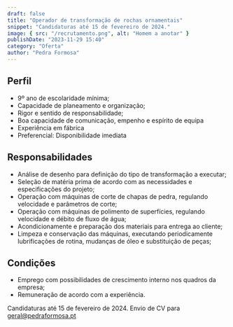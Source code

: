 ```yaml
---
draft: false
title: "Operador de transformação de rochas ornamentais"
snippet: "Candidaturas até 15 de fevereiro de 2024."
image: { src: "/recrutamento.png", alt: "Homem a anotar" }
publishDate: "2023-11-29 15:40"
category: "Oferta"
author: "Pedra Formosa"
---
```


## Perfil

- 9º ano de escolaridade mínima;
- Capacidade de planeamento e organização;
- Rigor e sentido de responsabilidade;
- Boa capacidade de comunicação, empenho e espírito de equipa
- Experiência em fábrica
- Preferencial: Disponibilidade imediata

## Responsabilidades

- Análise de desenho para definição do tipo de transformação a executar;
- Seleção de matéria prima de acordo com as necessidades e especificações do projeto;
- Operação com máquinas de corte de chapas de pedra, regulando velocidade e parâmetros de corte;
- Operação com máquinas de polimento de superfícies, regulando velocidade e débito de fluxo de água;
- Acondicionamente e preparação dos materiais para entrega ao cliente;
- Limpeza e conservação das máquinas, executando periodicamente lubrificações de rotina, mudanças de óleo e substituição de peças;

## Condições

- Emprego com possibilidades de crescimento interno nos quadros da empresa;
- Remuneração de acordo com a experiência.

Candidaturas até 15 de fevereiro de 2024.
Envio de CV para geral@pedraformosa.pt
